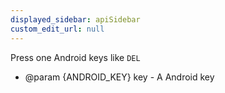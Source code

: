 ```yaml
---
displayed_sidebar: apiSidebar
custom_edit_url: null
---
```


Press one Android keys like `DEL`

   * @param {ANDROID_KEY} key - A Android key
